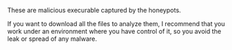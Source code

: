 These are malicious execurable captured by the honeypots.

If you want to download all the files to analyze them, I recommend that you work under an environment where you have control of it, so you avoid the leak or spread of any malware.

